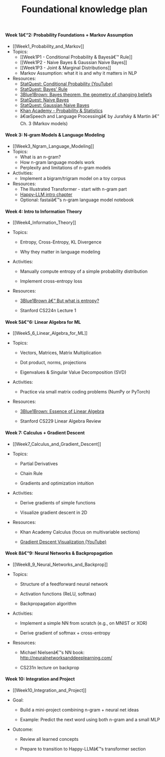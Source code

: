 ﻿---
title: Foundational knowledge plan
---
#### **Week 1â€“2: Probability Foundations + Markov Assumption**
- [[Week1_Probability_and_Markov]]
- Topics:
    - [[Week1P1 - Conditional Probability & Bayesâ€™ Rule]]
    - [[Week1P2 - Naive Bayes & Gaussian Naive Bayes]]
    - [[Week1P3 - Joint & Marginal Distributions]]
    - Markov Assumption: what it is and why it matters in NLP
- Resources:
    - [StatQuest: Conditional Probability (YouTube)](https://www.youtube.com/watch?v=_IgyaD7vOOA)
    - [StatQuest: Bayes' Rule](https://www.youtube.com/watch?v=9wCnvr7Xw4E)
    - [3Blue1Brown: Bayes theorem, the geometry of changing beliefs](https://www.youtube.com/watch?v=HZGCoVF3YvM)
	- [StatQuest: Naive Bayes](https://www.youtube.com/watch?v=O2L2Uv9pdDA)
    - [StatQuest: Gaussian Naive Bayes](https://www.youtube.com/watch?v=H3EjCKtlVog)
    - [Khan Academy - Probability & Statistics](https://www.khanacademy.org/math/statistics-probability)
    - â€œSpeech and Language Processingâ€ by Jurafsky & Martin â€” Ch. 3 (Markov models)
#### **Week 3: N-gram Models & Language Modeling**
- [[Week3_Ngram_Language_Modeling]]
- Topics:
    - What is an n-gram?
    - How n-gram language models work
    - Perplexity and limitations of n-gram models
- Activities:
    - Implement a bigram/trigram model on a toy corpus
- Resources:
    - The Illustrated Transformer - start with n-gram part
    - [Happy-LLM intro chapter](./llm_learning/foundations_of_ML/week3_language_model/resources/![[Happy-LLM-v1.0.pdf]])
    - Optional: fastaiâ€™s n-gram language model notebook
#### **Week 4: Intro to Information Theory**
- [[Week4_Information_Theory]]

- Topics:
    
    - Entropy, Cross-Entropy, KL Divergence
        
    - Why they matter in language modeling
        
- Activities:
    
    - Manually compute entropy of a simple probability distribution
        
    - Implement cross-entropy loss
        
- Resources:
    
    - [3Blue1Brown â€“ But what is entropy?](https://www.youtube.com/watch?v=H3QBX2Zyb-U)
        
    - Stanford CS224n Lecture 1
        

#### **Week 5â€“6: Linear Algebra for ML**
- [[Week5_6_Linear_Algebra_for_ML]]

- Topics:
    
    - Vectors, Matrices, Matrix Multiplication
        
    - Dot product, norms, projections
        
    - Eigenvalues & Singular Value Decomposition (SVD)
        
- Activities:
    
    - Practice via small matrix coding problems (NumPy or PyTorch)
        
- Resources:
    
    - [3Blue1Brown: Essence of Linear Algebra](https://www.youtube.com/watch?v=kjBOesZCoqc&list=PLZHQObOWTQDMsr9K-rj53DwVRMYO3t5Yr)
        
    - Stanford CS229 Linear Algebra Review
        

#### **Week 7: Calculus + Gradient Descent**
- [[Week7_Calculus_and_Gradient_Descent]]

- Topics:
    
    - Partial Derivatives
        
    - Chain Rule
        
    - Gradients and optimization intuition
        
- Activities:
    
    - Derive gradients of simple functions
        
    - Visualize gradient descent in 2D
        
- Resources:
    
    - Khan Academy Calculus (focus on multivariable sections)
        
    - [Gradient Descent Visualization (YouTube)](https://www.youtube.com/watch?v=IHZwWFHWa-w)
        

#### **Week 8â€“9: Neural Networks & Backpropagation**
- [[Week8_9_Neural_Networks_and_Backprop]]

- Topics:
    
    - Structure of a feedforward neural network
        
    - Activation functions (ReLU, softmax)
        
    - Backpropagation algorithm
        
- Activities:
    
    - Implement a simple NN from scratch (e.g., on MNIST or XOR)
        
    - Derive gradient of softmax + cross-entropy
        
- Resources:
    
    - Michael Nielsenâ€™s NN book: http://neuralnetworksanddeeplearning.com/
        
    - CS231n lecture on backprop
        

#### **Week 10: Integration and Project**
- [[Week10_Integration_and_Project]]

- Goal:
    
    - Build a mini-project combining n-gram + neural net ideas
        
    - Example: Predict the next word using both n-gram and a small MLP
        
- Outcome:
    
    - Review all learned concepts
        
    - Prepare to transition to Happy-LLMâ€™s transformer section
